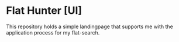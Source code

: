 # Flat Hunter [UI]

This repository holds a simple landingpage that supports me with the application process for my flat-search.